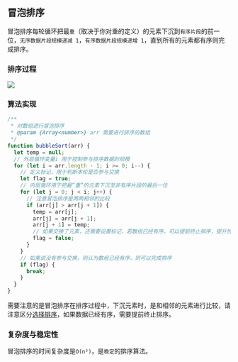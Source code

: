 ## 冒泡排序

冒泡排序每轮循环把最`重`（取决于你对重的定义）的元素下沉到`有序片段`的前一位，`无序数据片段规模递减 1`，`有序数据片段规模递增 1`，直到所有的元素都有序则完成排序。

### 排序过程

<img src="https://p3-juejin.byteimg.com/tos-cn-i-k3u1fbpfcp/467e9f96f84247e18a0e1829b128a254~tplv-k3u1fbpfcp-zoom-in-crop-mark:3024:0:0:0.awebp"/>

### 算法实现

```js
/**
 * 对数组进行冒泡排序
 * @param {Array<number>} arr 需要进行排序的数组
 */
function bubbleSort(arr) {
  let temp = null;
  // 外层循环变量i 用于控制参与排序数据的规模
  for (let i = arr.length - 1; i >= 0; i--) {
    // 定义标记，用于判断本轮是否参与交换
    let flag = true;
    // 内层循环用于把最“重”的元素下沉至非有序片段的最后一位
    for (let j = 0; j < i; j++) {
      // 注意冒泡排序是两两相邻的比较
      if (arr[j] > arr[j + 1]) {
        temp = arr[j];
        arr[j] = arr[j + 1];
        arr[j + 1] = temp;
        // 如果交换了元素，还需要设置标记，若数组已经有序，可以提前终止排序，提升性能
        flag = false;
      }
    }
    // 如果说没有参与交换，则认为数组已经有序，则可以完成排序
    if (flag) {
      break;
    }
  }
}
```

需要注意的是冒泡排序在排序过程中，下沉元素时，是和相邻的元素进行比较，请注意区分[选择排序](/data-structure/sort/selectionSort)，如果数据已经有序，需要提前终止排序。

### 复杂度与稳定性

冒泡排序的时间复杂度是`O(n²)`，是`稳定`的排序算法。
